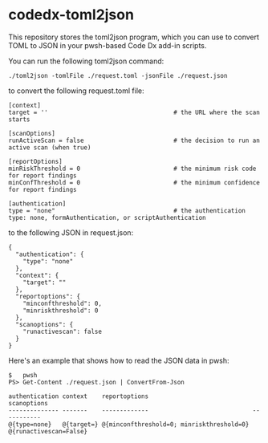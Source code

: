 # codedx-toml2json

This repository stores the toml2json program, which you can use to convert TOML to JSON in your pwsh-based Code Dx add-in scripts.

You can run the following toml2json command:

```
./toml2json -tomlFile ./request.toml -jsonFile ./request.json
```

to convert the following request.toml file:

```
[context]
target = ''                                   # the URL where the scan starts

[scanOptions]
runActiveScan = false                         # the decision to run an active scan (when true)

[reportOptions]
minRiskThreshold = 0                          # the minimum risk code for report findings
minConfThreshold = 0                          # the minimum confidence for report findings

[authentication]
type = "none"                                 # the authentication type: none, formAuthentication, or scriptAuthentication
```

to the following JSON in request.json:

```
{
  "authentication": {
    "type": "none"
  },
  "context": {
    "target": ""
  },
  "reportoptions": {
    "minconfthreshold": 0,
    "minriskthreshold": 0
  },
  "scanoptions": {
    "runactivescan": false
  }
}
```

Here's an example that shows how to read the JSON data in pwsh:

```
$   pwsh
PS> Get-Content ./request.json | ConvertFrom-Json

authentication context    reportoptions                             scanoptions
-------------- -------    -------------                             -----------
@{type=none}   @{target=} @{minconfthreshold=0; minriskthreshold=0} @{runactivescan=False}
```

